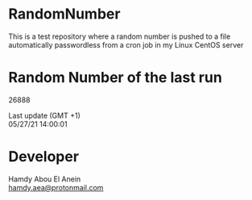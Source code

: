 # RandomNumber    
This is a test repository where a random number is pushed to a file automatically passwordless from a cron job in my Linux CentOS server    
# Random Number of the last run   
26888
      
Last update (GMT +1)    
05/27/21 14:00:01
# Developer    
Hamdy Abou El Anein   
hamdy.aea@protonmail.com
